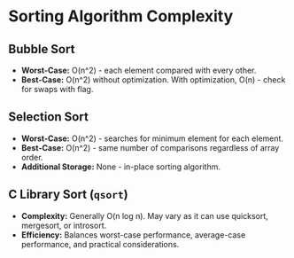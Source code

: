 # Sorting Algorithm Complexity

## Bubble Sort

- **Worst-Case:** O(n^2) - each element compared with every other.
- **Best-Case:** O(n^2) without optimization. With optimization, O(n) - check for swaps with flag.

## Selection Sort

- **Worst-Case:** O(n^2) - searches for minimum element for each element.
- **Best-Case:** O(n^2) - same number of comparisons regardless of array order.
- **Additional Storage:** None - in-place sorting algorithm.

## C Library Sort (`qsort`)

- **Complexity:** Generally O(n log n). May vary as it can use quicksort, mergesort, or introsort.
- **Efficiency:** Balances worst-case performance, average-case performance, and practical considerations.


